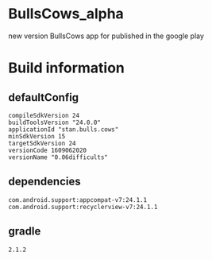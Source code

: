 # BullsCows_alpha
new version BullsCows app for published in the google play

# Build information
## defaultConfig
    compileSdkVersion 24
    buildToolsVersion "24.0.0"
	applicationId "stan.bulls.cows"
	minSdkVersion 15
	targetSdkVersion 24
	versionCode 1609062020
	versionName "0.06difficults"
## dependencies
	com.android.support:appcompat-v7:24.1.1
	com.android.support:recyclerview-v7:24.1.1
## gradle
    2.1.2
